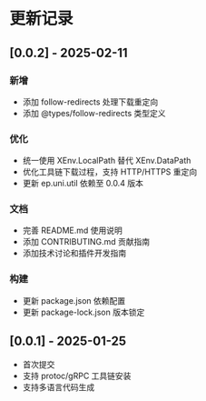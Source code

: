 # 更新记录

## [0.0.2] - 2025-02-11

### 新增
- 添加 follow-redirects 处理下载重定向
- 添加 @types/follow-redirects 类型定义

### 优化
- 统一使用 XEnv.LocalPath 替代 XEnv.DataPath
- 优化工具链下载过程，支持 HTTP/HTTPS 重定向
- 更新 ep.uni.util 依赖至 0.0.4 版本

### 文档
- 完善 README.md 使用说明
- 添加 CONTRIBUTING.md 贡献指南
- 添加技术讨论和插件开发指南

### 构建
- 更新 package.json 依赖配置
- 更新 package-lock.json 版本锁定

## [0.0.1] - 2025-01-25
- 首次提交
- 支持 protoc/gRPC 工具链安装
- 支持多语言代码生成
